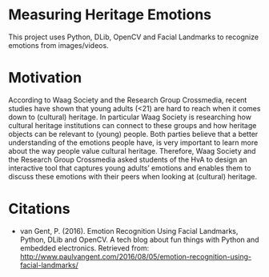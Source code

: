 # Measuring Heritage Emotions

This project uses Python, DLib, OpenCV and Facial Landmarks to recognize emotions from images/videos.

# Motivation

According to Waag Society and the Research Group Crossmedia, recent studies have shown that
young adults (<21) are hard to reach when it comes down to (cultural) heritage. In particular Waag
Society is researching how cultural heritage institutions can connect to these groups and how heritage
objects can be relevant to (young) people. Both parties believe that a better understanding of the
emotions people have, is very important to learn more about the way people value cultural heritage.
Therefore, Waag Society and the Research Group Crossmedia asked students of the HvA to design
an interactive tool that captures young adults’ emotions and enables them to discuss these emotions
with their peers when looking at (cultural) heritage.

# Citations

- van Gent, P. (2016). Emotion Recognition Using Facial Landmarks, Python, DLib and OpenCV. A tech blog about fun things with Python and embedded electronics. Retrieved from: http://www.paulvangent.com/2016/08/05/emotion-recognition-using-facial-landmarks/


